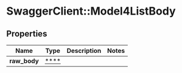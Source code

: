 # SwaggerClient::Model4ListBody

## Properties
Name | Type | Description | Notes
------------ | ------------- | ------------- | -------------
**raw_body** | [****](.md) |  | 

